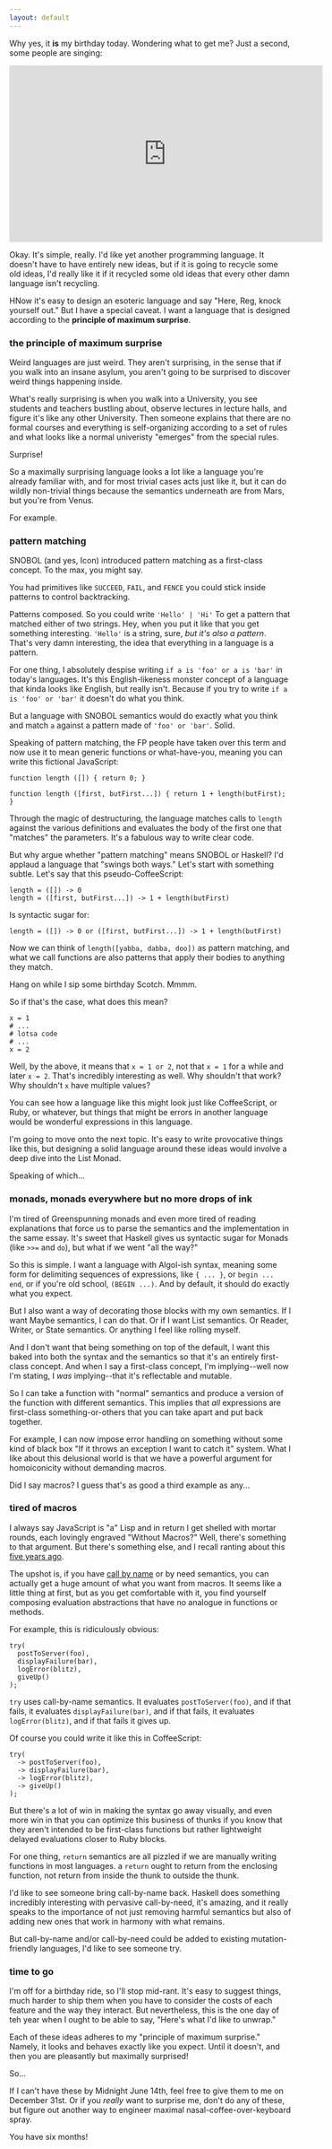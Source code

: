 ```yaml
---
layout: default
---
```


Why yes, it **is** my birthday today. Wondering what to get me? Just a second, some people are singing:

<iframe width="560" height="315" src="https://www.youtube-nocookie.com/embed/hgmcJCMHl7w?rel=0" frameborder="0" allowfullscreen></iframe>

Okay. It's simple, really. I'd like yet another programming language. It doesn't have to have entirely new ideas, but if it is going to recycle some old ideas, I'd really like it if it recycled some old ideas that every other damn language isn't recycling.

HNow it's easy to design an esoteric language and say "Here, Reg, knock yourself out." But I have a special caveat. I want a language that is designed according to the **principle of maximum surprise**.

### the principle of maximum surprise

Weird languages are just weird. They aren't surprising, in the sense that if you walk into an insane asylum, you aren't going to be surprised to discover weird things happening inside.

What's really surprising is when you walk into a University, you see students and teachers bustling about, observe lectures in lecture halls, and figure it's like any other University. Then someone explains that there are no formal courses and everything is self-organizing according to a set of rules and what looks like a normal univeristy "emerges" from the special rules.

Surprise!

So a maximally surprising language looks a lot like a language you're already familiar with, and for most trivial cases acts just like it, but it can do wildly non-trivial things because the semantics underneath are from Mars, but you're from Venus.

For example.

### pattern matching

SNOBOL (and yes, Icon) introduced pattern matching as a first-class concept. To the max, you might say.

You had primitives like `SUCCEED`, `FAIL`, and `FENCE` you could stick inside patterns to control backtracking.

Patterns composed. So you could write `'Hello' | 'Hi'` To get a pattern that matched either of two strings. Hey, when you put it like that you get something interesting. `'Hello'` is a string, sure, *but it's also a pattern*. That's very damn interesting, the idea that everything in a language is a pattern.

For one thing, I absolutely despise writing `if a is 'foo' or a is 'bar'` in today's languages. It's this English-likeness monster concept of a language that kinda looks like English, but really isn't. Because if you try to write `if a is 'foo' or 'bar'` it doesn't do what you think.

But a language with SNOBOL semantics would do exactly what you think and match `a` against a pattern made of `'foo' or 'bar'`. Solid.

Speaking of pattern matching, the FP people have taken over this term and now use it to mean generic functions or what-have-you, meaning you can write this fictional JavaScript:

    function length ([]) { return 0; }
    
    function length ([first, butFirst...]) { return 1 + length(butFirst); }
    
Through the magic of destructuring, the language matches calls to `length` against the various definitions and evaluates the body of the first one that "matches" the parameters. It's a fabulous way to write clear code.

But why argue whether "pattern matching" means SNOBOL or Haskell? I'd applaud a language that "swings both ways." Let's start with something subtle. Let's say that this pseudo-CoffeeScript:

    length = ([]) -> 0
    length = ([first, butFirst...]) -> 1 + length(butFirst)
    
Is syntactic sugar for:

    length = ([]) -> 0 or ([first, butFirst...]) -> 1 + length(butFirst)
    
Now we can think of `length([yabba, dabba, doo])` as pattern matching, and what we call functions are also patterns that apply their bodies to anything they match.

Hang on while I sip some birthday Scotch. Mmmm.

So if that's the case, what does this mean?

    x = 1
    # ...
    # lotsa code
    # ...
    x = 2
    
Well, by the above, it means that `x = 1 or 2`, not that `x = 1` for a while and later `x = 2`. That's incredibly interesting as well. Why shouldn't that work? Why shouldn't `x` have multiple values?

You can see how a language like this might look just like CoffeeScript, or Ruby, or whatever, but things that might be errors in another language would be wonderful expressions in this language.

I'm going to move onto the next topic. It's easy to write provocative things like this, but designing a solid language around these ideas would involve a deep dive into the List Monad.

Speaking of which...

### monads, monads everywhere but no more drops of ink

I'm tired of Greenspunning monads and even more tired of reading explanations that force us to parse the semantics and the implementation in the same essay. It's sweet that Haskell gives us syntactic sugar for Monads (like `>>=` and `do`), but what if we went "all the way?"

So this is simple. I want a language with Algol-ish syntax, meaning some form for delimiting sequences of expressions, like `{ ... }`, or `begin ... end`, or if you're old school, `(BEGIN ...)`. And by default, it should do exactly what you expect.

But I also want a way of decorating those blocks with my own semantics. If I want Maybe semantics, I can do that. Or if I want List semantics. Or Reader, Writer, or State semantics. Or anything I feel like rolling myself.

And I don't want that being something on top of the default, I want this baked into both the syntax and the semantics so that it's an entirely first-class concept. And when I say a first-class concept, I'm implying--well now I'm stating, I *was* implying--that it's reflectable and mutable.

So I can take a function with "normal" semantics and produce a version of the function with different semantics. This implies that *all* expressions are first-class something-or-others that you can take apart and put back together.

For example, I can now impose error handling on something without some kind of black box "If it throws an exception I want to catch it" system. What I like about this delusional world is that we have a powerful argument for homoiconicity without demanding macros.

Did I say macros? I guess that's as good a third example as any...

### tired of macros

I always say JavaScript is "a" Lisp and in return I get shelled with mortar rounds, each lovingly engraved "Without Macros?" Well, there's something to that argument. But there's something else, and I recall ranting about this [five years ago](http://weblog.raganwald.com/2008/06/macros-hygiene-and-call-by-name-in-ruby.html).

The upshot is, if you have [call by name](https://en.wikipedia.org/wiki/Evaluation_strategy#Call_by_name) or by need semantics, you can actually get a huge amount of what you want from macros. It seems like a little thing at first, but as you get comfortable with it, you find yourself composing evaluation abstractions that have no analogue in functions or methods.

For example, this is ridiculously obvious:

    try(
      postToServer(foo),
      displayFailure(bar),
      logError(blitz),
      giveUp()
    );

`try` uses call-by-name semantics. It evaluates `postToServer(foo)`, and if that fails, it evaluates `displayFailure(bar)`, and if that fails, it evaluates `logError(blitz)`, and if that fails it gives up.

Of course you could write it like this in CoffeeScript:

    try(
      -> postToServer(foo),
      -> displayFailure(bar),
      -> logError(blitz),
      -> giveUp()
    );

But there's a lot of win in making the syntax go away visually, and even more win in that you can optimize this business of thunks if you know that they aren't intended to be first-class functions but rather lightweight delayed evaluations closer to Ruby blocks.

For one thing, `return` semantics are all pizzled if we are manually writing functions in most languages. a `return` ought to return from the enclosing function, not return from inside the thunk to outside the thunk.

I'd like to see someone bring call-by-name back. Haskell does something incredibly interesting with pervasive call-by-need, it's amazing, and it really speaks to the importance of not just removing harmful semantics but also of adding new ones that work in harmony with what remains.

But call-by-name and/or call-by-need could be added to existing mutation-friendly languages, I'd like to see someone try.

### time to go

I'm off for a birthday ride, so I'll stop mid-rant. It's easy to suggest things, much harder to ship them when you have to consider the costs of each feature and the way they interact. But nevertheless, this is the one day of teh year when I ought to be able to say, "Here's what I'd like to unwrap."

Each of these ideas adheres to my "principle of maximum surprise." Namely, it looks and behaves exactly like you expect. Until it doesn't, and then you are pleasantly but maximally surprised!

So...

If I can't have these by Midnight June 14th, feel free to give them to me on December 31st. Or if you *really* want to surprise me, don't do any of these, but figure out another way to engineer maximal nasal-coffee-over-keyboard spray.

You have six months!